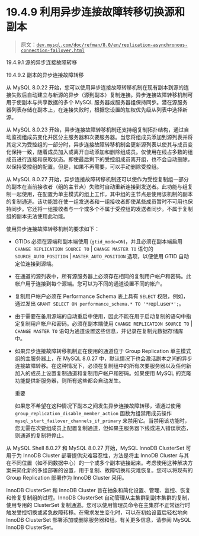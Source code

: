 # 19.4.9 利用异步连接故障转移切换源和副本

> 原文：[`dev.mysql.com/doc/refman/8.0/en/replication-asynchronous-connection-failover.html`](https://dev.mysql.com/doc/refman/8.0/en/replication-asynchronous-connection-failover.html)

19.4.9.1 源的异步连接故障转移

19.4.9.2 副本的异步连接故障转移

从 MySQL 8.0.22 开始，您可以使用异步连接故障转移机制在现有副本到源的连接失败后自动建立与新源的异步（源到副本）复制连接。异步连接故障转移机制可用于使副本与共享数据的多个 MySQL 服务器或服务器组保持同步。潜在源服务器列表存储在副本上，在连接失败时，根据您设置的加权优先级从列表中选择新源。

从 MySQL 8.0.23 开始，异步连接故障转移机制还支持组复制拓扑结构，通过自动监视组成员变化并区分主服务器和次要服务器。当您将组成员添加到源列表并将其定义为受控组的一部分时，异步连接故障转移机制会更新源列表以使其与成员变化保持一致，随着成员加入或离开自动添加和删除组成员。仅使用在线占多数的组成员进行连接和获取状态。即使最后剩下的受控组成员离开组，也不会自动删除，以保持受控组的配置。但是，如果不再需要，可以手动删除受控组。

从 MySQL 8.0.27 开始，异步连接故障转移机制还可以使作为受控复制组一部分的副本在当前接收者（组的主节点）失败时自动重新连接到发送者。此功能与组复制一起使用，在配置为单主模式的组上工作，其中组的主节点是使用该机制的副本的复制通道。该功能旨在使一组发送者和一组接收者即使某些成员暂时不可用也保持同步。它还将一组接收者与一个或多个不属于受控组的发送者同步。不属于复制组的副本无法使用此功能。

使用异步连接故障转移机制的要求如下：

+   GTIDs 必须在源端和副本端使用 (`gtid_mode=ON`)，并且必须在副本端启用 `CHANGE REPLICATION SOURCE TO` | `CHANGE MASTER TO` 语句的 `SOURCE_AUTO_POSITION` | `MASTER_AUTO_POSITION` 选项，以便使用 GTID 自动定位连接到源端。

+   在通道的源列表中，所有源服务器上必须存在相同的复制用户帐户和密码。此帐户用于连接到每个源端。您可以为不同的通道设置不同的帐户。

+   复制用户帐户必须在 Performance Schema 表上具有 `SELECT` 权限，例如，通过发出 `GRANT SELECT ON performance_schema.* TO '*`repl_user`*';`。

+   由于需要在备用源端的自动重启中使用，因此不能在用于启动复制的语句中指定复制用户帐户和密码。必须在副本端使用 `CHANGE REPLICATION SOURCE TO` | `CHANGE MASTER TO` 语句为通道设置这些信息，并记录在复制元数据存储库中。

+   如果异步连接故障转移机制正在使用的通道位于 Group Replication 单主模式组的主服务器上，在 MySQL 8.0.27 中，默认情况下也会激活副本之间的异步连接故障转移。在这种情况下，必须在复制组中的所有次要服务器以及任何新加入的成员上设置复制通道和复制用户帐户和密码。如果使用 MySQL 的克隆功能提供新服务器，则所有这些都会自动发生。

    重要

    如果您不希望在这种情况下副本之间发生异步连接故障转移，请通过使用 `group_replication_disable_member_action` 函数为组禁用成员操作 `mysql_start_failover_channels_if_primary` 来禁用它。当禁用该功能时，您无需在次要组成员上配置复制通道，但如果主服务器下线或进入错误状态，则通道的复制将停止。

从 MySQL Shell 8.0.27 和 MySQL 8.0.27 开始，MySQL InnoDB ClusterSet 可用于为 InnoDB Cluster 部署提供灾难容忍性，方法是将主 InnoDB Cluster 与其在不同位置（如不同数据中心）的一个或多个副本链接起来。考虑使用这种解决方案来简化新的多组部署的设置，用于复制、故障切换和灾难恢复。您可以将现有的 Group Replication 部署作为 InnoDB Cluster 采用。

InnoDB ClusterSet 和 InnoDB Cluster 旨在抽象和简化设置、管理、监控、恢复和修复复制组的过程。InnoDB ClusterSet 自动管理从主集群到副本集群的复制，使用专用的 ClusterSet 复制通道。您可以使用管理员命令在主集群不正常运行时触发受控切换或紧急故障转移。在需求发生变化时，可以在初始设置后轻松地向 InnoDB ClusterSet 部署添加或删除服务器和组。有关更多信息，请参阅 MySQL InnoDB ClusterSet。
